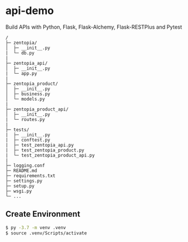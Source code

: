 # api-demo
Build APIs with Python, Flask, Flask-Alchemy, Flask-RESTPlus and Pytest



```
/
├─ zentopia/
│  ├─ __init__.py
|  └─ db.py
|
├─ zentopia_api/
│  ├─ __init__.py
|  └─ app.py
|
├─ zentopia_product/
│  ├─ __init__.py
│  ├─ business.py
│  └─ models.py
|
├─ zentopia_product_api/
│  ├─ __init__.py
|  └─ routes.py
|
├─ tests/
|  ├─ __init__.py
|  ├─ conftest.py
|  ├─ test_zentopia_api.py
|  ├─ test_zentopia_product.py
|  └─ test_zentopia_product_api.py
|
├─ logging.conf
├─ README.md
├─ requirements.txt
├─ settings.py
├─ setup.py
├─ wsgi.py
└─ ...
```





## Create Environment

```bash
$ py -3.7 -m venv .venv
$ source .venv/Scripts/activate
```





